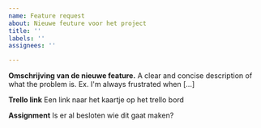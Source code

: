```yaml
---
name: Feature request
about: Nieuwe feuture voor het project
title: ''
labels: ''
assignees: ''

---
```


**Omschrijving van de nieuwe feature.**
A clear and concise description of what the problem is. Ex. I'm always frustrated when [...]

**Trello link**
Een link naar het kaartje op het trello bord

**Assignment**
Is er al besloten wie dit gaat maken?
